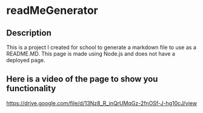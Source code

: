 # readMeGenerator

## Description

This is a project I created for school to generate a markdown file to use as a README.MD. This page is made using Node.js and does not have a deployed page.


## Here is a video of the page to show you functionality 


https://drive.google.com/file/d/13Nz8_R_inQrUMqGz-2fnOSf-J-hg10cJ/view

